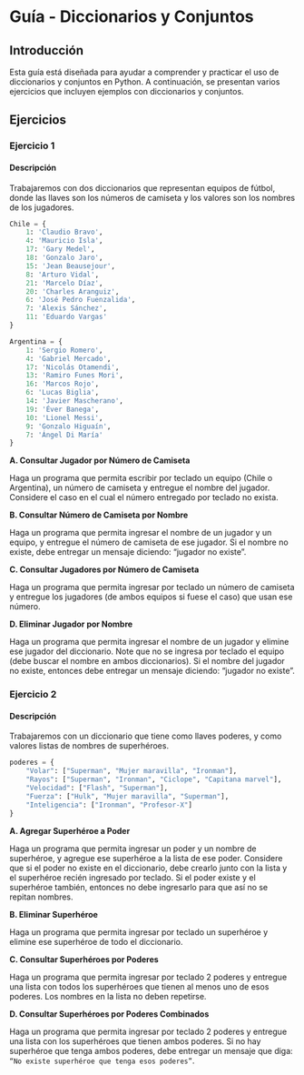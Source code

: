 # Guía - Diccionarios y Conjuntos

## Introducción
Esta guía está diseñada para ayudar a comprender y practicar el uso de diccionarios y conjuntos en Python. A continuación, se presentan varios ejercicios que incluyen ejemplos con diccionarios y conjuntos.

## Ejercicios

### Ejercicio 1

#### Descripción
Trabajaremos con dos diccionarios que representan equipos de fútbol, donde las llaves son los números de camiseta y los valores son los nombres de los jugadores.

```python
Chile = {
    1: 'Claudio Bravo',
    4: 'Mauricio Isla',
    17: 'Gary Medel',
    18: 'Gonzalo Jaro',
    15: 'Jean Beausejour',
    8: 'Arturo Vidal',
    21: 'Marcelo Díaz',
    20: 'Charles Aranguiz',
    6: 'José Pedro Fuenzalida',
    7: 'Alexis Sánchez',
    11: 'Eduardo Vargas'
}

Argentina = {
    1: 'Sergio Romero',
    4: 'Gabriel Mercado',
    17: 'Nicolás Otamendi',
    13: 'Ramiro Funes Mori',
    16: 'Marcos Rojo',
    6: 'Lucas Biglia',
    14: 'Javier Mascherano',
    19: 'Éver Banega',
    10: 'Lionel Messi',
    9: 'Gonzalo Higuaín',
    7: 'Ángel Di María'
}
```

**A. Consultar Jugador por Número de Camiseta**

Haga un programa que permita escribir por teclado un equipo (Chile o Argentina), un número de camiseta y entregue el nombre del jugador. Considere el caso en el cual el número entregado por teclado no exista.

**B. Consultar Número de Camiseta por Nombre**

Haga un programa que permita ingresar el nombre de un jugador y un equipo, y entregue el número de camiseta de ese jugador. Si el nombre no existe, debe entregar un mensaje diciendo: “jugador no existe”.

**C. Consultar Jugadores por Número de Camiseta**

Haga un programa que permita ingresar por teclado un número de camiseta y entregue los jugadores (de ambos equipos si fuese el caso) que usan ese número.

**D. Eliminar Jugador por Nombre**

Haga un programa que permita ingresar el nombre de un jugador y elimine ese jugador del diccionario. Note que no se ingresa por teclado el equipo (debe buscar el nombre en ambos diccionarios). Si el nombre del jugador no existe, entonces debe entregar un mensaje diciendo: “jugador no existe”.

### Ejercicio 2
#### Descripción

Trabajaremos con un diccionario que tiene como llaves poderes, y como valores listas de nombres de superhéroes.

```python	
poderes = {
    "Volar": ["Superman", "Mujer maravilla", "Ironman"],
    "Rayos": ["Superman", "Ironman", "Ciclope", "Capitana marvel"],
    "Velocidad": ["Flash", "Superman"],
    "Fuerza": ["Hulk", "Mujer maravilla", "Superman"],
    "Inteligencia": ["Ironman", "Profesor-X"]
}
```
**A. Agregar Superhéroe a Poder**

Haga un programa que permita ingresar un poder y un nombre de superhéroe, y agregue ese superhéroe a la lista de ese poder. Considere que si el poder no existe en el diccionario, debe crearlo junto con la lista y el superhéroe recién ingresado por teclado. Si el poder existe y el superhéroe también, entonces no debe ingresarlo para que así no se repitan nombres.

**B. Eliminar Superhéroe**

Haga un programa que permita ingresar por teclado un superhéroe y elimine ese superhéroe de todo el diccionario.

**C. Consultar Superhéroes por Poderes**

Haga un programa que permita ingresar por teclado 2 poderes y entregue una lista con todos los superhéroes que tienen al menos uno de esos poderes. Los nombres en la lista no deben repetirse.

**D. Consultar Superhéroes por Poderes Combinados**

Haga un programa que permita ingresar por teclado 2 poderes y entregue una lista con los superhéroes que tienen ambos poderes. Si no hay superhéroe que tenga ambos poderes, debe entregar un mensaje que diga: ``“No existe superhéroe que tenga esos poderes”``.
